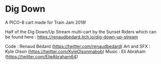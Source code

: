 # Dig Down
A PICO-8 cart made for Train Jam 2018!

Half of the Dig Down/Up Stream multi-cart by the Sunset Riders which can be found here :
https://renaudbedard.itch.io/dig-down-up-stream

Code : Renaud Bédard (https://twitter.com/renaudbedard)
Art and SFX : Kyle Olson (https://twitter.com/KyleOlsonmabob)
Music : Eli Abraham (https://twitter.com/ElieAbraham64)
